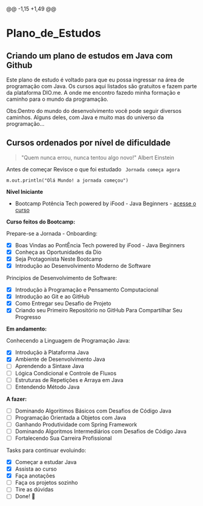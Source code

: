 @@ -1,15 +1,49 @@
# Plano_de_Estudos
## Criando um plano de estudos em Java com Github
Este plano de estudo  é voltado para que eu possa ingressar na área de programação com Java. Os cursos aqui listados são gratuitos e fazem parte da plataforma DIO.me. A onde me encontro fazedo minha formação e caminho para o mundo da programação.

Obs:Dentro do mundo do desenvolvimento você pode seguir diversos caminhos. Alguns deles, com Java e muito mas do universo da programação...

<!--
![roadmap_java](https://user-images.githubusercontent.com/81716096/194963829-d7e37ba4-0a4f-4ae1-8cc7-0977e163c9e4.png)
-->

## Cursos ordenados por nível de dificuldade

> "Quem nunca errou, nunca tentou algo novo!" Albert Einstein

Antes de começar Revisce o que foi estudado
`` Jornada começa agora``

``m.out.println("Olá Mundo! a jornada começou")``



**Nível Iniciante**

- Bootcamp Potência Tech powered by iFood - Java Beginners - [acesse o curso](https://web.dio.me/course/introducao-ao-ecossistema-e-documentacao-java/learning/54e1ad91-8842-4065-bc89-37329f54f0cd)
<!--" a fazer ainda" Ambiente de desenvolvimento Java - [acesse o curso](https://web.dio.me/course/configurando-ambiente-de-desenvolvimento-java-no-linux/learning/0668bbda-e32e-44bc-9100-d9dd781bdf8f)
- Dominando IDEs com Java - [acesse o curso0](https://web.dio.me/course/dominando-ides-java/learning/b0f1ae39-6af7-4a2c-8fc2-c73ae8463c84)-->

**Curso feitos do Bootcamp:**

Prepare-se a Jornada - Onboarding:
- [X] Boas Vindas ao PontÊncia Tech powered by iFood - Java Beginners
- [X] Conheça as Oportunidades da Dio
- [X] Seja Protagonista Neste Bootcamp
- [X] Introdução ao Desenvolvimento Moderno de Software

Principios de Desenvolvimento de Software:
- [X] Introdução à Programação e Pensamento Computacional
- [X] Introdução ao Git e ao GitHub
- [X] Como Entregar seu Desafio de Projeto
- [X] Criando seu Primeiro Repositório no GitHub Para Compartilhar Seu Progresso

**Em andamento:**

Conhecendo a Linguagem de Programação Java:
- [X] Introdução à Plataforma Java
- [X] Ambiente de Desenvolvimento Java
- [ ] Aprendendo a Sintaxe Java 
- [ ] Lógica Condicional e Controle de Fluxos
- [ ] Estruturas de Repetições e Arraya em Java
- [ ] Entendendo Método Java 

**A fazer:**
- [ ] Dominando Algoritimos Básicos com Desafios de Código Java
- [ ] Programação Orientada a Objetos com Java
- [ ] Ganhando Produtividade com Spring Framework
- [ ] Dominando Algoritmos Intermediários com Desafios de Código Java
- [ ] Fortalecendo Sua Carreira Profissional

Tasks para continuar evoluindo:

- [x] Começar a estudar Java
- [X] Assista ao curso
- [X] Faça anotações
- [ ] Faça os projetos sozinho
- [ ] Tire as dúvidas
- [ ] Done! 🎉
